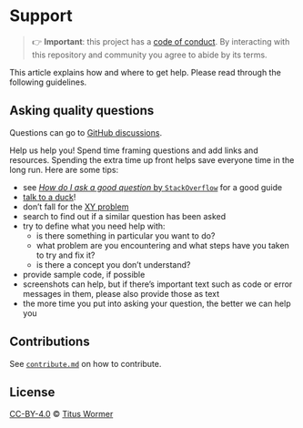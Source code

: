# Support

> 👉 **Important**: this project has a [code of conduct][coc].
> By interacting with this repository and community you agree to abide by its
> terms.

This article explains how and where to get help.
Please read through the following guidelines.

## Asking quality questions

Questions can go to [GitHub discussions][chat].

Help us help you!
Spend time framing questions and add links and resources.
Spending the extra time up front helps save everyone time in the long run.
Here are some tips:

* see [*How do I ask a good question* by `StackOverflow`][how-to-ask] for a
  good guide
* [talk to a duck][rubberduck]!
* don’t fall for the [XY problem][xy]
* search to find out if a similar question has been asked
* try to define what you need help with:
  * is there something in particular you want to do?
  * what problem are you encountering and what steps have you taken to try
    and fix it?
  * is there a concept you don’t understand?
* provide sample code, if possible
* screenshots can help, but if there’s important text such as code or error
  messages in them, please also provide those as text
* the more time you put into asking your question, the better we can help you

## Contributions

See [`contribute.md`][contribute] on how to contribute.

## License

[CC-BY-4.0][license] © [Titus Wormer][author]

<!-- Definitions -->

[license]: https://creativecommons.org/licenses/by/4.0/

[author]: https://wooorm.com

[rubberduck]: https://rubberduckdebugging.com

[xy]: https://meta.stackexchange.com/questions/66377/what-is-the-xy-problem/66378#66378

[chat]: https://github.com/wooorm/markdown-rs/discussions

[contribute]: contribute.md

[coc]: code-of-conduct.md

[how-to-ask]: https://stackoverflow.com/help/how-to-ask
